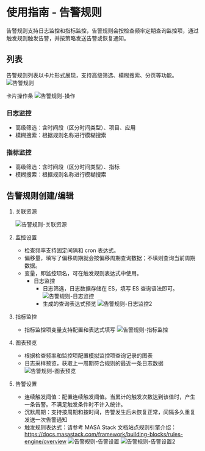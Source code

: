 # 使用指南 - 告警规则

告警规则支持日志监控和指标监控，告警规则会按检查频率定期查询监控项，通过触发规则触发告警，并按策略发送告警或恢复通知。

## 列表

告警规则列表以卡片形式展现，支持高级筛选、模糊搜索、分页等功能。  
![告警规则](https://cdn.masastack.com/stack/doc/alert/alarmRules.png)

卡片操作条
![告警规则-操作](https://cdn.masastack.com/stack/doc/alert/alarmRules-action.png)

### 日志监控

- 高级筛选：含时间段（区分时间类型）、项目、应用
- 模糊搜索：根据规则名称进行模糊搜索

### 指标监控

- 高级筛选：含时间段（区分时间类型）、指标
- 模糊搜索：根据规则名称进行模糊搜索

## 告警规则创建/编辑

1. 关联资源

   ![告警规则-关联资源](https://cdn.masastack.com/stack/doc/alert/alarmRule-add-res.png)

2. 监控设置
   - 检查频率支持固定间隔和 cron 表达式。
   - 偏移量，填写了偏移周期就会按偏移周期查询数据；不填则查询当前周期数据。
   - 变量，即监控项名，可在触发规则表达式中使用。
     - 日志监控
         - 日志筛选，日志数据存储在 ES，填写 ES 查询语法即可。
            ![告警规则-日志监控](https://cdn.masastack.com/stack/doc/alert/alarmRule-add-logMonitor.png)
         - 生成的查询表达式预览
            ![告警规则-日志监控2](https://cdn.masastack.com/stack/doc/alert/alarmRule-add-logMonitor2.png)

3. 指标监控

   - 指标监控项变量支持配置和表达式填写
      ![告警规则-指标监控](https://cdn.masastack.com/stack/doc/alert/alarmRule-add-MetricMonitor.png)

4. 图表预览
   - 根据检查频率和监控项配置模拟监控项查询记录的图表
   - 日志采样预览，获取上一周期符合规则的最近一条日志数据
      ![告警规则-图表预览](https://cdn.masastack.com/stack/doc/alert/alarmRule-add-chart.png)

5. 告警设置
   - 连续触发阈值：配置连续触发阈值。当累计的触发次数达到该值时，产生一条告警。不满足触发条件时不计入统计。
   - 沉默周期：支持按周期和按时间，告警发生后未恢复正常，间隔多久重复发送一次告警通知
   - 触发规则表达式：请参考 MASA Stack 文档站点规则引擎介绍：<https://docs.masastack.com/framework/building-blocks/rules-engine/overview>
      ![告警规则-告警设置](https://cdn.masastack.com/stack/doc/alert/alarmRule-add-ruleSetting.png)
      ![告警规则-告警设置2](https://cdn.masastack.com/stack/doc/alert/alarmRule-example-setting2.png)
